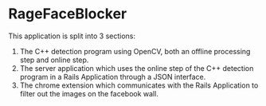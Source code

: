 # RageFaceBlocker

This application is split into 3 sections:

1) The C++ detection program using OpenCV, both an offline processing step and online step.
2) The server application which uses the online step of the C++ detection program in a Rails Application through a JSON interface.
3) The chrome extension which communicates with the Rails Application to filter out the images on the facebook wall.